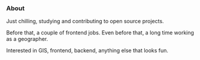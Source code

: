 ### About

Just chilling, studying and contributing to open source projects. 

Before that, a couple of frontend jobs. Even before that, a long time working as a geographer.

Interested in GIS, frontend, backend, anything else that looks fun.

<!--
**olrafa/olrafa** is a ✨ _special_ ✨ repository because its `README.md` (this file) appears on your GitHub profile.

-->
